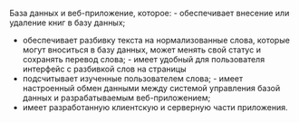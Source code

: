 База данных и веб-приложение, которое:
­- обеспечивает внесение или удаление книг в базу данных;
- обеспечивает разбивку текста на нормализованные слова, которые могут вноситься в базу данных, может менять свой статус и сохранять перевод слова;
­- имеет удобный для пользователя интерфейс с разбивкой слов на страницы
- подсчитывает изученные пользователем слова;
­- имеет настроенный обмен данными между системой управления базой данных и разрабатываемым веб-приложением;
- имеет разработанную клиентскую и серверную части приложения.

